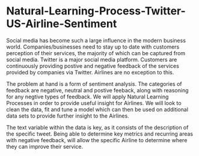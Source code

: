 # Natural-Learning-Process-Twitter-US-Airline-Sentiment

Social media has become such a large influence in the modern business world. Companies/businesses need to stay up to date with customers perception of their services, the majority of which can be captured from social media. Twitter is a major social media platform. Customers are continuously providing postive and negative feedback of the services provided by companies via Twitter. Airlines are no exception to this.

The problem at hand is a form of sentiment analysis. The categories of feedback are negative, neutral and postive feeback, along with reasoning for any negtive types of feedback. We will apply Natural Learning Processes in order to provide useful insight for Airlines. We will look to clean the data, fit and tune a model which can then be used on additional data sets to provide further insight to the Airlines.

The text variable within the data is key, as it consists of the description of the specific tweet. Being able to determine key metrics and recurring areas with negative feedback, will allow the specific Airline to determine where they can improve their service.
